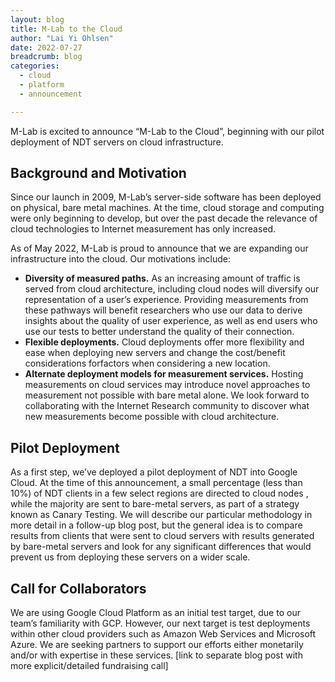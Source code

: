 ```yaml
---
layout: blog
title: M-Lab to the Cloud
author: "Lai Yi Ohlsen"
date: 2022-07-27
breadcrumb: blog
categories:
  - cloud
  - platform
  - announcement

---
```


M-Lab is excited to announce “M-Lab to the Cloud”, beginning with our pilot deployment of NDT servers on cloud infrastructure.<!--more-->

## Background and Motivation 

Since our launch in 2009, M-Lab’s server-side software has been deployed on physical, bare metal machines. At the time, cloud storage and computing were only beginning to develop, but over the past decade the relevance of cloud technologies to Internet measurement has only increased.

As of May 2022, M-Lab is proud to announce that we are expanding our infrastructure into the cloud. Our motivations include:
* **Diversity of measured paths.** As an increasing amount of traffic is served from cloud architecture, including cloud nodes will diversify our representation of a user’s experience. Providing measurements from these pathways will benefit researchers who use our data to derive insights about the quality of user experience, as well as end users who use our tests to better understand the quality of their connection. 
* **Flexible deployments.** Cloud deployments offer more flexibility and ease when deploying new servers and change the cost/benefit considerations forfactors when considering a new location.
* **Alternate deployment models for measurement services.** Hosting measurements on cloud services may introduce novel approaches to measurement not possible with bare metal alone. We look forward to collaborating with the Internet Research community to discover what new measurements become possible with cloud architecture. 

## Pilot Deployment

As a first step, we’ve deployed a pilot deployment of NDT into Google Cloud. At the time of this announcement, a small percentage (less than 10%) of NDT clients in a few select regions are directed to cloud nodes , while the majority are sent to bare-metal servers, as part of a strategy known as Canary Testing. We will describe our particular methodology in more detail in a follow-up blog post, but the general idea is to compare results from clients that were sent to cloud servers with results generated by bare-metal servers and look for any significant differences that would prevent us from deploying these servers on a wider scale. 

## Call for Collaborators

We are using Google Cloud Platform as an initial test target, due to our team’s familiarity with GCP. However, our next target is test deployments within other cloud providers such as Amazon Web Services and Microsoft Azure. We are seeking partners to support our efforts either monetarily and/or with expertise in these services. [link to separate blog post with more explicit/detailed fundraising call] 
